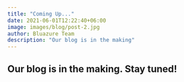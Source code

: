 ```yaml
---
title: "Coming Up..."
date: 2021-06-01T12:22:40+06:00
image: images/blog/post-2.jpg
author: Bluazure Team
description: "Our blog is in the making"
---
```


## Our blog is in the making. Stay tuned!
